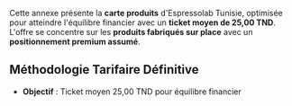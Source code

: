 Cette annexe présente la **carte produits** d'Espressolab Tunisie, optimisée pour atteindre l'équilibre financier avec un **ticket moyen de 25,00 TND**. L'offre se concentre sur les **produits fabriqués sur place** avec un **positionnement premium assumé**.

## Méthodologie Tarifaire Définitive

- **Objectif** : Ticket moyen 25,00 TND pour équilibre financier
